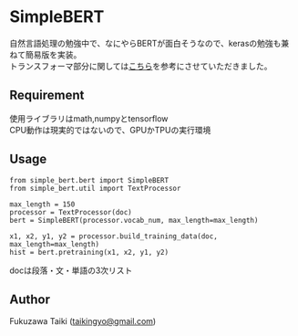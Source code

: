 ﻿# SimpleBERT
自然言語処理の勉強中で、なにやらBERTが面白そうなので、kerasの勉強も兼ねて簡易版を実装。  
トランスフォーマ部分に関しては[こちら](https://qiita.com/halhorn/items/c91497522be27bde17ce)を参考にさせていただきました。
## Requirement
使用ライブラリはmath,numpyとtensorflow  
CPU動作は現実的ではないので、GPUかTPUの実行環境
## Usage

```
from simple_bert.bert import SimpleBERT
from simple_bert.util import TextProcessor

max_length = 150
processor = TextProcessor(doc)
bert = SimpleBERT(processor.vocab_num, max_length=max_length)

x1, x2, y1, y2 = processor.build_training_data(doc, max_length=max_length)
hist = bert.pretraining(x1, x2, y1, y2)
```
docは段落・文・単語の3次リスト

## Author
Fukuzawa Taiki (taikingyo@gmail.com)